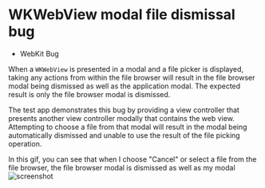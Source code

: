 #  WKWebView modal file dismissal bug

- WebKit Bug

When a `WKWebView` is presented in a modal and a file picker is displayed, taking any actions from within the file browser will result in the file browser modal being dismissed as well as the application modal. The expected result is only the file browser modal is dismissed.

The test app demonstrates this bug by providing a view controller that presents another view controller modally that contains the web view. Attempting to choose a file from that modal will result in the modal being automatically dismissed and unable to use the result of the file picking operation.

In this gif, you can see that when I choose "Cancel" or select a file from the file browser, the file browser modal is dismissed as well as my modal
![screenshot](https://github.com/zachwaugh/wkwebview-bugs/raw/master/Screenshots/modal-file-dismissal.gif)
